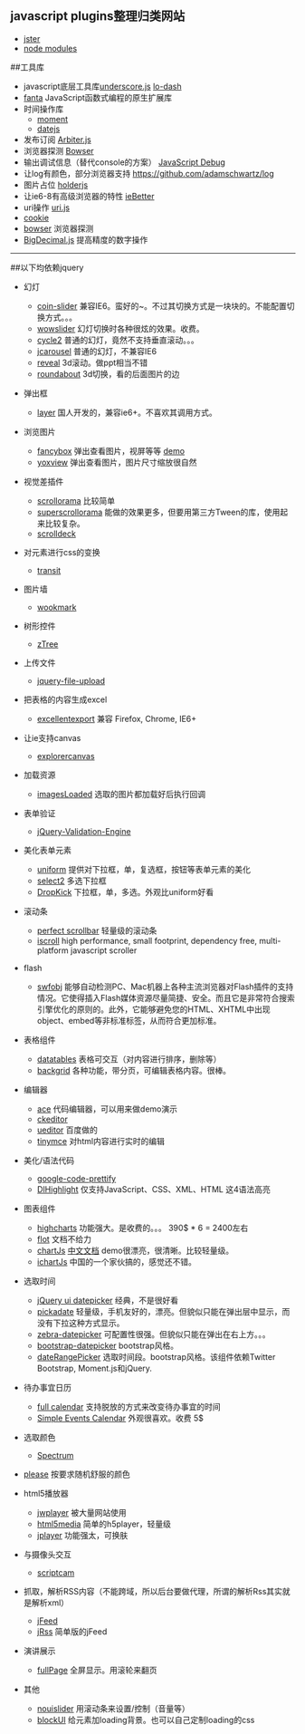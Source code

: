 ## javascript plugins整理归类网站
 * [jster](http://jster.net/)
 * [node modules](https://nodejsmodules.org/)

##工具库
 * javascript底层工具库[underscore.js](http://underscorejs.org/) [lo-dash](http://lodash.com/)
 * [fanta](http://madscript.com/fanta/) JavaScript函数式编程的原生扩展库
 * 时间操作库
    * [moment](http://momentjs.com/)
    * [datejs](http://www.datejs.com/)
 * 发布订阅  [Arbiter.js](http://arbiterjs.com/)
 * 浏览器探测 [Bowser](https://github.com/ded/bowser)
 * 输出调试信息（替代console的方案） [JavaScript Debug](http://benalman.com/projects/javascript-debug-console-log/)
 * 让log有颜色，部分浏览器支持 https://github.com/adamschwartz/log
 * 图片占位 [holderjs](http://imsky.github.io/holder/)
 * 让ie6-8有高级浏览器的特性 [ieBetter](https://github.com/zhangxinxu/ieBetter.js)
 * uri操作 [uri.js](https://github.com/medialize/URI.js) 
 * [cookie](https://github.com/ScottHamper/Cookies)
 * [bowser](https://github.com/ded/bowser) 浏览器探测
 * [BigDecimal.js](https://github.com/dtrebbien/BigDecimal.js) 提高精度的数字操作

****
##以下均依赖jquery
* 幻灯
    * [coin-slider](https://github.com/kopipejst/coin-slider/) 兼容IE6。蛮好的~。不过其切换方式是一块块的。不能配置切换方式。。。
    * [wowslider](http://wowslider.com/rq/jquery-image-viewer/)  幻灯切换时各种很炫的效果。收费。
    * [cycle2](http://jquery.malsup.com/cycle2/) 普通的幻灯，竟然不支持垂直滚动。。。
    * [jcarousel](http://sorgalla.com/jcarousel/) 普通的幻灯，不兼容IE6
    * [reveal](https://github.com/hakimel/reveal.js) 3d滚动。做ppt相当不错
    * [roundabout](https://github.com/fredleblanc/roundabout) 3d切换，看的后面图片的边
* 弹出框
    * [layer](https://github.com/sentsin/layer) 国人开发的，兼容ie6+。不喜欢其调用方式。
* 浏览图片
    * [fancybox](http://fancyapps.com/fancybox/) 弹出查看图片，视屏等等 [demo](http://fancyapps.com/fancybox/demo/)
    * [yoxview](http://www.yoxigen.com/yoxview/) 弹出查看图片，图片尺寸缩放很自然

* 视觉差插件
    * [scrollorama](https://github.com/johnpolacek/scrollorama) 比较简单 
    * [superscrollorama](https://github.com/johnpolacek/superscrollorama) 能做的效果更多，但要用第三方Tween的库，使用起来比较复杂。
    * [scrolldeck](https://github.com/johnpolacek/scrolldeck.js)

* 对元素进行css的变换
    * [transit](https://github.com/rstacruz/jquery.transit)

* 图片墙
    * [wookmark](http://www.wookmark.com/jquery-plugin)

* 树形控件
    * [zTree](http://www.ztree.me/v3/main.php#_zTreeInfo)

* 上传文件
    * [jquery-file-upload](https://github.com/blueimp/jQuery-File-Upload)

* 把表格的内容生成excel
    * [excellentexport](https://github.com/jmaister/excellentexport) 兼容 Firefox, Chrome, IE6+ 

* 让ie支持canvas
    * [explorercanvas](http://code.google.com/p/explorercanvas/d)


* 加载资源
    * [imagesLoaded](http://desandro.github.io/imagesloaded/) 选取的图片都加载好后执行回调

* 表单验证
    * [jQuery-Validation-Engine](http://posabsolute.github.io/jQuery-Validation-Engine/)

* 美化表单元素
    * [uniform](http://uniformjs.com/) 提供对下拉框，单，复选框，按钮等表单元素的美化
    * [select2](http://ivaynberg.github.io/select2/index.html) 多选下拉框
    * [DropKick](http://robdel12.github.io/DropKick/) 下拉框，单，多选。外观比uniform好看
* 滚动条
    * [perfect scrollbar](https://github.com/noraesae/perfect-scrollbar) 轻量级的滚动条
    * [iscroll](http://iscrolljs.com) high performance, small footprint, dependency free, multi-platform javascript scroller
* flash
    * [swfobj](http://code.google.com/p/swfobject/wiki/documentation) 能够自动检测PC、Mac机器上各种主流浏览器对Flash插件的支持情况。它使得插入Flash媒体资源尽量简捷、安全。而且它是非常符合搜索引擎优化的原则的。此外，它能够避免您的HTML、XHTML中出现object、embed等非标准标签，从而符合更加标准。


* 表格组件
    * [datatables](http://www.datatables.net/) 表格可交互（对内容进行排序，删除等）
    * [backgrid](http://backgridjs.com/) 各种功能，带分页，可编辑表格内容。很棒。
* 编辑器
    * [ace](http://ace.c9.io) 代码编辑器，可以用来做demo演示
    * [ckeditor](http://ckeditor.com/)
    * [ueditor](http://ueditor.baidu.com/website/) 百度做的
    * [tinymce](http://www.tinymce.com/tryit/full.php) 对html内容进行实时的编辑
* 美化/语法代码
    * [google-code-prettify](https://code.google.com/p/google-code-prettify/)
    * [DlHighlight](http://mihai.bazon.net/projects/javascript-syntax-highlighting-engine) 仅支持JavaScript、CSS、XML、HTML 这4语法高亮

* 图表组件
	*  [highcharts](http://www.highcharts.com/) 功能强大。是收费的。。。 390$ * 6 = 2400左右
	* [flot](http://www.flotcharts.org/) 文档不给力
	* [chartJs](http://www.chartjs.org/) [中文文档](http://www.bootcss.com/p/chart.js/docs/)  demo很漂亮，很清晰。比较轻量级。
	* [ichartJs](http://www.ichartjs.com/) 中国的一个家伙搞的，感觉还不错。

* 选取时间
    * [jQuery ui datepicker](http://jqueryui.com/datepicker/) 经典，不是很好看
    * [pickadate](http://amsul.ca/pickadate.js/) 轻量级，手机友好的，漂亮。但貌似只能在弹出层中显示，而没有下拉这种方式显示。
    * [zebra-datepicker](http://stefangabos.ro/jquery/zebra-datepicker/) 可配置性很强。但貌似只能在弹出在右上方。。。
    * [bootstrap-datepicker](http://www.eyecon.ro/bootstrap-datepicker/) bootstrap风格。
    * [dateRangePicker](https://github.com/dangrossman/bootstrap-daterangepicker) 选取时间段。bootstrap风格。该组件依赖Twitter Bootstrap, Moment.js和jQuery.

* 待办事宜日历
   * [full calendar](http://arshaw.com/fullcalendar/) 支持脱放的方式来改变待办事宜的时间
   * [Simple Events Calendar](http://codecanyon.net/item/simple-events-calendar-js/full_screen_preview/462149?ref=themespotters) 外观很喜欢。收费 5$

* 选取颜色
    * [Spectrum](http://bgrins.github.io/spectrum/?color=&color2=%233355cc&color3=%23000000#toc0) 
* [please](http://www.checkman.io/please/) 按要求随机舒服的颜色
* html5播放器
    * [jwplayer](http://www.jwplayer.com/) 被大量网站使用
    * [html5media](http://html5media.info/) 简单的h5player，轻量级
    * [jplayer](http://jplayer.org/) 功能强太，可换肤
* 与摄像头交互
    * [scriptcam](http://www.scriptcam.com/) 
* 抓取，解析RSS内容（不能跨域，所以后台要做代理，所谓的解析Rss其实就是解析xml）
    * [jFeed](https://github.com/jfhovinne/jFeed) 
    * [jRss](https://github.com/malderete/jRss)  简单版的jFeed
* 演讲展示
    * [fullPage](http://alvarotrigo.com/fullPage) 全屏显示。用滚轮来翻页 
* 其他
    * [nouislider](http://refreshless.com/nouislider/) 用滚动条来设置/控制（音量等）
    * [blockUI](http://jquery.malsup.com/block/) 给元素加loading背景。也可以自己定制loading的css
